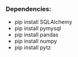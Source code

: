 ### Dependencies:
- pip install SQLAlchemy
- pip install pymysql
- pip install pandas
- pip install numpy
- pip install pytz
